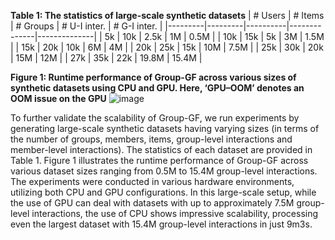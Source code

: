 **Table 1: The statistics of large-scale synthetic datasets**
| # Users | # Items | # Groups | # U-I inter. | # G-I inter. |
|---------|---------|----------|--------------|--------------|
| 5k      | 10k     | 2.5k     | 1M           | 0.5M         |
| 10k     | 15k     | 5k       | 3M           | 1.5M         |
| 15k     | 20k     | 10k      | 6M           | 4M           |
| 20k     | 25k     | 15k      | 10M          | 7.5M         |
| 25k     | 30k     | 20k      | 15M          | 12M          |
| 27k     | 35k     | 22k      | 19.8M        | 15.4M        |


**Figure 1: Runtime performance of Group-GF across various sizes of synthetic datasets using CPU and GPU. Here, ‘GPU–OOM’ denotes an OOM issue on the GPU**
![image](https://github.com/user-attachments/assets/a0142aca-c377-4bb9-b265-021c4127dde5)  


To further validate the scalability of Group-GF, we run experiments by generating large-scale synthetic datasets having varying sizes (in terms of the number of groups, members, items, group-level interactions and member-level interactions). 
The statistics of each dataset are provided in Table 1. 
Figure 1 illustrates the runtime performance of Group-GF across various dataset sizes ranging from 0.5M to 15.4M group-level interactions. 
The experiments were conducted in various hardware environments, utilizing both CPU and GPU configurations. 
In this large-scale setup, while the use of GPU can deal with datasets with up to approximately 7.5M group-level interactions, the use of CPU shows impressive scalability, processing even the largest dataset with 15.4M group-level interactions in just 9m3s.
